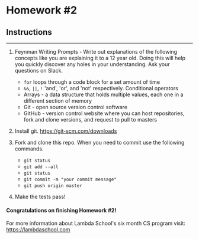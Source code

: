 # Homework #2

## Instructions
---
1. Feynman Writing Prompts - Write out explanations of the following concepts like you are explaining it to a 12 year old.  Doing this will help you quickly discover any holes in your understanding.  Ask your questions on Slack.
		
	* `for` loops through a code block for a set amount of time
	* `&&`, `||`, `!` 'and', 'or', and 'not' respectively. Conditional operators
	* Arrays - a data structure that holds multiple values, each one in a different section of memory
	* Git - open source version control software
	* GitHub - version control website where you can host repositories, fork and clone versions, and request to pull to masters


2. Install git.  https://git-scm.com/downloads


3. Fork and clone this repo.  When you need to commit use the following commands.
		
	* `git status`
	* `git add --all`
	* `git status`
	* `git commit -m "your commit message"`
	* `git push origin master`


4. Make the tests pass!


#### Congratulations on finishing Homework #2!

For more information about Lambda School's six month CS program visit: https://lambdaschool.com
